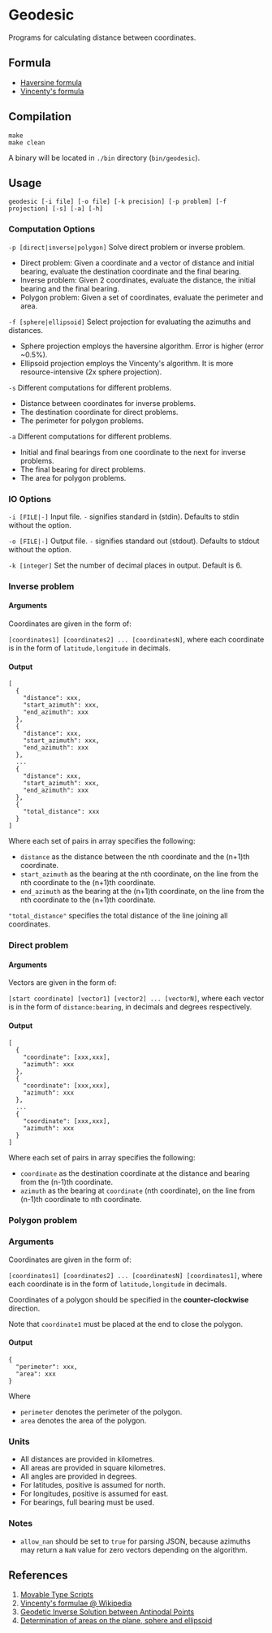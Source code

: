 # Geodesic
Programs for calculating distance between coordinates.

## Formula
* [Haversine formula](https://en.wikipedia.org/wiki/Haversine_formula)
* [Vincenty's formula](https://en.wikipedia.org/wiki/Vincenty%27s_formulae)

## Compilation
```
make
make clean
```
A binary will be located in `./bin` directory (`bin/geodesic`).

## Usage
```
geodesic [-i file] [-o file] [-k precision] [-p problem] [-f projection] [-s] [-a] [-h]
```
### Computation Options
`-p [direct|inverse|polygon]` Solve direct problem or inverse problem.
* Direct problem: Given a coordinate and a vector of distance and initial bearing, evaluate the destination coordinate and the final bearing.
* Inverse problem: Given 2 coordinates, evaluate the distance, the initial bearing and the final bearing.
* Polygon problem: Given a set of coordinates, evaluate the perimeter and area.

`-f [sphere|ellipsoid]` Select projection for evaluating the azimuths and distances.
* Sphere projection employs the haversine algorithm. Error is higher (error ~0.5%).
* Ellipsoid projection employs the Vincenty's algorithm. It is more resource-intensive (2x sphere projection).

`-s` Different computations for different problems.
* Distance between coordinates for inverse problems.
* The destination coordinate for direct problems.
* The perimeter for polygon problems.

`-a` Different computations for different problems.
* Initial and final bearings from one coordinate to the next for inverse problems.
* The final bearing for direct problems.
* The area for polygon problems.

### IO Options
`-i [FILE|-]` Input file. `-` signifies standard in (stdin). Defaults to stdin without the option.

`-o [FILE|-]` Output file. `-` signifies standard out (stdout). Defaults to stdout without the option.

`-k [integer]` Set the number of decimal places in output. Default is 6.

### Inverse problem

#### Arguments
Coordinates are given in the form of:

`[coordinates1] [coordinates2] ... [coordinatesN]`, where
each coordinate is in the form of `latitude,longitude` in decimals.

#### Output
```
[
  {
    "distance": xxx,
    "start_azimuth": xxx,
    "end_azimuth": xxx
  },
  {
    "distance": xxx,
    "start_azimuth": xxx,
    "end_azimuth": xxx
  },
  ...
  {
    "distance": xxx,
    "start_azimuth": xxx,
    "end_azimuth": xxx
  },
  {
    "total_distance": xxx
  }
]
```
Where
each set of pairs in array specifies the following:
* `distance` as the distance between the nth coordinate and the (n+1)th coordinate.
* `start_azimuth` as the bearing at the nth coordinate, on the line from the nth coordinate to the (n+1)th coordinate.
* `end_azimuth` as the bearing at the (n+1)th coordinate, on the line from the nth coordinate to the (n+1)th coordinate.
 
`"total_distance"` specifies the total distance of the line joining all coordinates.

### Direct problem


#### Arguments
Vectors are given in the form of:

`[start coordinate] [vector1] [vector2] ... [vectorN]`, where
each vector is in the form of `distance:bearing`, in decimals and degrees respectively.

#### Output
```
[
  {
    "coordinate": [xxx,xxx],
    "azimuth": xxx
  },
  {
    "coordinate": [xxx,xxx],
    "azimuth": xxx
  },
  ...
  {
    "coordinate": [xxx,xxx],
    "azimuth": xxx
  }
]
```
Where
each set of pairs in array specifies the following:
* `coordinate` as the destination coordinate at the distance and bearing from the (n-1)th coordinate.
* `azimuth` as the bearing at `coordinate` (nth coordinate), on the line from (n-1)th coordinate to nth coordinate.

### Polygon problem

### Arguments
Coordinates are given in the form of:

`[coordinates1] [coordinates2] ... [coordinatesN] [coordinates1]`, where
each coordinate is in the form of `latitude,longitude` in decimals.

Coordinates of a polygon should be specified in the **counter-clockwise** direction.

Note that `coordinate1` must be placed at the end to close the polygon.

#### Output
```
{
  "perimeter": xxx,
  "area": xxx
}
```
Where
* `perimeter` denotes the perimeter of the polygon.
* `area` denotes the area of the polygon.

### Units
* All distances are provided in kilometres.
* All areas are provided in square kilometres.
* All angles are provided in degrees.
* For latitudes, positive is assumed for north.
* For longitudes, positive is assumed for east.
* For bearings, full bearing must be used.

### Notes
* `allow_nan` should be set to `true` for parsing JSON, because azimuths may return a `NaN` value for zero vectors depending on the algorithm.

## References
1. [Movable Type Scripts](https://www.movable-type.co.uk/scripts/latlong.html)
2. [Vincenty's formulae @ Wikipedia](https://en.wikipedia.org/wiki/Vincenty%27s_formulae)
3. [Geodetic Inverse Solution between Antinodal Points](https://geographiclib.sourceforge.io/geodesic-papers/vincenty75b.pdf)
4. [Determination of areas on the plane, sphere and ellipsoid](https://www.tandfonline.com/doi/abs/10.1179/sre.2006.38.301.583?journalCode=ysre20)
